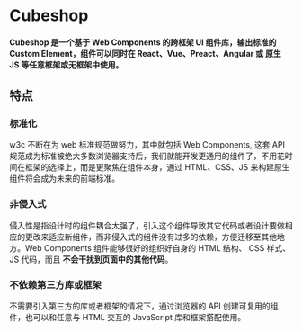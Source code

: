 # Cubeshop

#### Cubeshop 是一个基于 Web Components 的跨框架 UI 组件库，输出标准的 Custom Element，组件可以同时在 React、Vue、Preact、Angular 或 原生 JS 等任意框架或无框架中使用。


## 特点

### 标准化

w3c 不断在为 web 标准规范做努力，其中就包括 Web Components, 这套 API 规范成为标准被绝大多数浏览器支持后，我们就能开发更通用的组件了，不用花时间在框架的选择上，而是更聚焦在组件本身，通过 HTML、CSS、JS 来构建原生组件将会成为未来的前端标准。

### 非侵入式

侵入性是指设计时的组件耦合太强了，引入这个组件导致其它代码或者设计要做相应的更改来适应新组件，而非侵入式的组件没有过多的依赖，方便迁移至其他地方。Web Components 组件能够很好的组织好自身的 HTML 结构、 CSS 样式、JS 代码，而且 **不会干扰到页面中的其他代码**。

### 不依赖第三方库或框架

不需要引入第三方的库或者框架的情况下，通过浏览器的 API 创建可复用的组件，也可以和任意与 HTML 交互的 JavaScript 库和框架搭配使用。